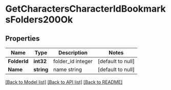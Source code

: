 # GetCharactersCharacterIdBookmarksFolders200Ok

## Properties
Name | Type | Description | Notes
------------ | ------------- | ------------- | -------------
**FolderId** | **int32** | folder_id integer | [default to null]
**Name** | **string** | name string | [default to null]

[[Back to Model list]](../README.md#documentation-for-models) [[Back to API list]](../README.md#documentation-for-api-endpoints) [[Back to README]](../README.md)


